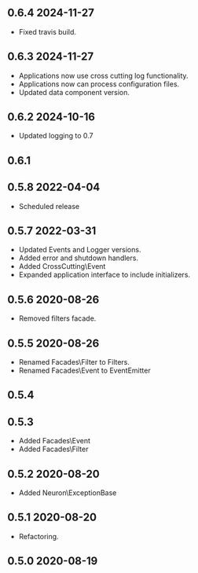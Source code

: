 ## 0.6.4 2024-11-27
* Fixed travis build.

## 0.6.3 2024-11-27
* Applications now use cross cutting log functionality.
* Applications now can process configuration files.
* Updated data component version.

## 0.6.2 2024-10-16
* Updated logging to 0.7

## 0.6.1

## 0.5.8 2022-04-04
* Scheduled release

## 0.5.7 2022-03-31
* Updated Events and Logger versions.
* Added error and shutdown handlers.
* Added CrossCutting\Event
* Expanded application interface to include initializers.

## 0.5.6 2020-08-26
* Removed filters facade.

## 0.5.5 2020-08-26
* Renamed Facades\Filter to Filters.
* Renamed Facades\Event to EventEmitter

## 0.5.4

## 0.5.3
* Added Facades\Event
* Added Facades\Filter

## 0.5.2 2020-08-20
* Added Neuron\ExceptionBase

## 0.5.1 2020-08-20
* Refactoring.

## 0.5.0 2020-08-19
